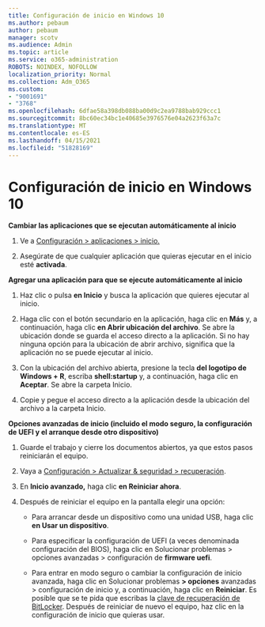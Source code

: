 ```yaml
---
title: Configuración de inicio en Windows 10
ms.author: pebaum
author: pebaum
manager: scotv
ms.audience: Admin
ms.topic: article
ms.service: o365-administration
ROBOTS: NOINDEX, NOFOLLOW
localization_priority: Normal
ms.collection: Adm_O365
ms.custom:
- "9001691"
- "3768"
ms.openlocfilehash: 6dfae58a398db088ba00d9c2ea9788bab929ccc1
ms.sourcegitcommit: 8bc60ec34bc1e40685e3976576e04a2623f63a7c
ms.translationtype: MT
ms.contentlocale: es-ES
ms.lasthandoff: 04/15/2021
ms.locfileid: "51828169"
---
```

# <a name="startup-settings-in-windows-10"></a>Configuración de inicio en Windows 10

**Cambiar las aplicaciones que se ejecutan automáticamente al inicio**

1. Ve a [Configuración > aplicaciones > inicio.](ms-settings:startupapps?activationSource=GetHelp)

2. Asegúrate de que cualquier aplicación que quieras ejecutar en el inicio esté **activada**.

**Agregar una aplicación para que se ejecute automáticamente al inicio**

1. Haz clic o pulsa **en Inicio** y busca la aplicación que quieres ejecutar al inicio.

2. Haga clic con el botón secundario en la aplicación, haga clic en **Más** y, a continuación, haga clic **en Abrir ubicación del archivo**. Se abre la ubicación donde se guarda el acceso directo a la aplicación. Si no hay ninguna opción para la ubicación de abrir archivo, significa que la aplicación no se puede ejecutar al inicio.

3. Con la ubicación del archivo abierta, presione la tecla **del logotipo de Windows + R**, escriba **shell:startup** y, a continuación, haga clic en **Aceptar**. Se abre la carpeta Inicio.

4. Copie y pegue el acceso directo a la aplicación desde la ubicación del archivo a la carpeta Inicio.

**Opciones avanzadas de inicio (incluido el modo seguro, la configuración de UEFI y el arranque desde otro dispositivo)**

1. Guarde el trabajo y cierre los documentos abiertos, ya que estos pasos reiniciarán el equipo.

2. Vaya a [Configuración > Actualizar & seguridad > recuperación](ms-settings:recovery?activationSource=GetHelp).

3. En **Inicio avanzado,** haga clic **en Reiniciar ahora**. 

4. Después de reiniciar el equipo en la pantalla elegir una opción:

    - Para arrancar desde un dispositivo como una unidad USB, haga clic **en Usar un dispositivo**.

    - Para especificar la configuración de UEFI (a veces denominada configuración del BIOS), haga clic en Solucionar problemas > opciones avanzadas > configuración de **firmware uefi**. 

    - Para entrar en modo seguro o cambiar la configuración de inicio avanzada, haga clic en Solucionar problemas **> opciones** avanzadas > configuración de inicio y, a continuación, haga clic en **Reiniciar**. Es posible que se te pida que escribas la [clave de recuperación de BitLocker](https://support.microsoft.com/help/4026181/windows-10-find-my-bitlocker-recovery-key). Después de reiniciar de nuevo el equipo, haz clic en la configuración de inicio que quieras usar.